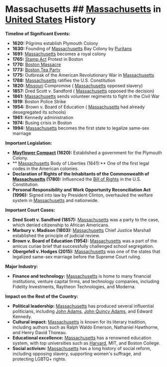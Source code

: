 # Massachusetts ## [Massachusetts](./../massachusetts/) in [United States](./../united-states/) History

**Timeline of Significant Events:**

* **1620:** Pilgrims establish Plymouth Colony
* **1630:** Founding of [Massachusetts](./../massachusetts/) Bay Colony by [Puritans](./../puritans/)
* **1691:** [Massachusetts](./../massachusetts/) becomes a royal colony
* **1765:** [Stamp Act](./../stamp-act/) Protest in Boston
* **1770:** [Boston Massacre](./../boston-massacre/)
* **1773:** [Boston Tea Party](./../boston-tea-party/)
* **1775:** Outbreak of the American Revolutionary War in [Massachusetts](./../massachusetts/)
* **1788:** [Massachusetts](./../massachusetts/) ratifies the U.S. Constitution
* **1820:** [Missouri](./../missouri/) Compromise ( [Massachusetts](./../massachusetts/) opposed slavery)
* **1857:** Dred Scott v. Sandford ( [Massachusetts](./../massachusetts/) opposed the decision)
* **1861:** [Massachusetts](./../massachusetts/) sends volunteer regiments to fight in the Civil War
* **1919:** Boston Police Strike
* **1954:** Brown v. Board of Education ( [Massachusetts](./../massachusetts/) had already desegregated its schools)
* **1961:** Kennedy administration
* **1974:** Busing crisis in Boston
* **1994:** [Massachusetts](./../massachusetts/) becomes the first state to legalize same-sex marriage

**Important Legislation:**

* **[Mayflower Compact](./../mayflower-compact/) (1620):** Established a government for the Plymouth Colony.
* ** [Massachusetts](./../massachusetts/) Body of Liberties (1641):** One of the first legal codes in the American colonies.
* **Declaration of Rights of the Inhabitants of the Commonwealth of [Massachusetts](./../massachusetts/) (1780):** Influenced the [Bill of Rights](./../bill-of-rights/) in the U.S. Constitution.
* **Personal Responsibility and Work Opportunity Reconciliation Act (1996):** Signed into law by President Clinton, overhauled the welfare system in [Massachusetts](./../massachusetts/) and nationwide.

**Important Court Cases:**

* **Dred Scott v. Sandford (1857):** [Massachusetts](./../massachusetts/) was a party to the case, which denied citizenship to African Americans.
* **Marbury v. Madison (1803):** [Massachusetts](./../massachusetts/) Chief Justice Marshall established the principle of judicial review.
* **Brown v. Board of Education (1954):** [Massachusetts](./../massachusetts/) was a part of the amicus curiae brief that successfully challenged school segregation.
* **Obergefell v. Hodges (2015):** [Massachusetts](./../massachusetts/) was one of the states that legalized same-sex marriage before the Supreme Court ruling.

**Major Industry:**

* **Finance and technology:** [Massachusetts](./../massachusetts/) is home to many financial institutions, venture capital firms, and technology companies, including Fidelity Investments, Raytheon Technologies, and Moderna.

**Impact on the Rest of the Country:**

* **Political leadership:** [Massachusetts](./../massachusetts/) has produced several influential politicians, including [John Adams](./../john-adams/), [John Quincy Adams](./../john-quincy-adams/), and Edward Kennedy.
* **Cultural impact:** [Massachusetts](./../massachusetts/) is known for its literary tradition, including authors such as Ralph Waldo Emerson, Nathaniel Hawthorne, and Henry David Thoreau.
* **Educational excellence:** [Massachusetts](./../massachusetts/) has a renowned education system, with top universities such as [Harvard](./../harvard/), MIT, and Boston College.
* **Social activism:** [Massachusetts](./../massachusetts/) has a long history of social reform, including opposing slavery, supporting women's suffrage, and protecting LGBTQ+ rights.